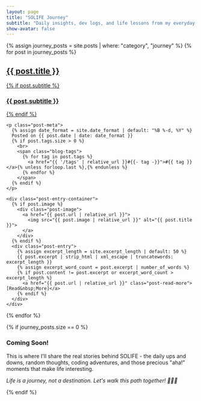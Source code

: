 ```yaml
---
layout: page
title: "SOLIFE Journey"
subtitle: "Daily insights, dev logs, and life lessons from my everyday adventures"
show-avatar: false
---
```


<div class="posts-list">
  {% assign journey_posts = site.posts | where: "category", "journey" %}
  {% for post in journey_posts %}
  <article class="post-preview">
    <a href="{{ post.url | relative_url }}">
      <h2 class="post-title">{{ post.title }}</h2>
      {% if post.subtitle %}
        <h3 class="post-subtitle">{{ post.subtitle }}</h3>
      {% endif %}
    </a>

    <p class="post-meta">
      {% assign date_format = site.date_format | default: "%B %-d, %Y" %}
      Posted on {{ post.date | date: date_format }}
      {% if post.tags.size > 0 %}
        <br>
        <span class="blog-tags">
          {% for tag in post.tags %}
            <a href="{{ '/tags' | relative_url }}#{{- tag -}}">#{{ tag }}</a>{% unless forloop.last %},{% endunless %}
          {% endfor %}
        </span>
      {% endif %}
    </p>

    <div class="post-entry-container">
      {% if post.image %}
        <div class="post-image">
          <a href="{{ post.url | relative_url }}">
            <img src="{{ post.image | relative_url }}" alt="{{ post.title }}">
          </a>
        </div>
      {% endif %}
      <div class="post-entry">
        {% assign excerpt_length = site.excerpt_length | default: 50 %}
        {{ post.excerpt | strip_html | xml_escape | truncatewords: excerpt_length }}
        {% assign excerpt_word_count = post.excerpt | number_of_words %}
        {% if post.content != post.excerpt or excerpt_word_count > excerpt_length %}
          <a href="{{ post.url | relative_url }}" class="post-read-more">[Read&nbsp;More]</a>
        {% endif %}
      </div>
    </div>
  </article>
  {% endfor %}
</div>

{% if journey_posts.size == 0 %}
<div class="text-center">
  <h3>Coming Soon!</h3>
  <p>This is where I'll share the real stories behind SOLIFE - the daily ups and downs, random thoughts, coding adventures, and those precious "aha!" moments that make life interesting.</p>
  <p><em>Life is a journey, not a destination. Let's walk this path together! 🚶‍♂️✨</em></p>
</div>
{% endif %} 